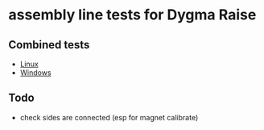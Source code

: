 # assembly line tests for Dygma Raise

## Combined tests

* [Linux](https://dygma-chrysalis.s3.eu-west-3.amazonaws.com/assembly_tests/dist/combined_tests)
* [Windows](https://dygma-chrysalis.s3.eu-west-3.amazonaws.com/assembly_tests/dist/combined_tests.exe)

## Todo

* check sides are connected (esp for magnet calibrate)
